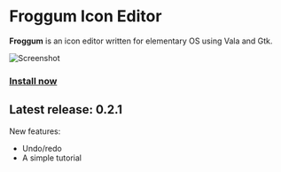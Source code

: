 # Froggum Icon Editor

**Froggum** is an icon editor written for elementary OS using Vala and Gtk.

![Screenshot](https://github.com/sapoturge/froggum/raw/master/screenshot.png)

### [Install now]({{site.url}}/docs/latest/install)

## Latest release: 0.2.1

New features:
  * Undo/redo
  * A simple tutorial
